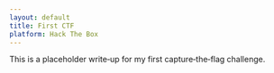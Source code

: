 ```yaml
---
layout: default
title: First CTF
platform: Hack The Box
---
```


This is a placeholder write‑up for my first capture‑the‑flag challenge.

